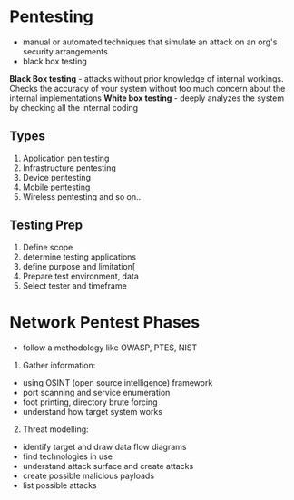 # Pentesting
- manual or automated techniques that simulate an attack on an org's security arrangements
- black box testing 

**Black Box testing** - attacks without prior knowledge of internal workings. Checks the accuracy of your system without too much concern about the internal implementations
**White box testing** - deeply analyzes the system by checking all the internal coding

## Types
1) Application pen testing
2) Infrastructure pentesting
3) Device pentesting
4) Mobile pentesting
5) Wireless pentesting
and so on..

## Testing Prep
1. Define scope
2. determine testing applications
3. define purpose and limitation[
4. Prepare test environment, data
5. Select tester and timeframe

# Network Pentest Phases
- follow a methodology like OWASP, PTES, NIST
1) Gather information:
  - using OSINT (open source intelligence) framework
  - port scanning and service enumeration
  - foot printing, directory brute forcing
  - understand how target system works
2) Threat modelling:
  - identify target and draw data flow diagrams
  - find technologies in use
  - understand attack surface and create attacks
  - create possible malicious payloads
  - list possible attacks

